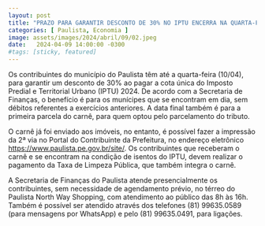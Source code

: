 ```yaml
---
layout: post
title: "PRAZO PARA GARANTIR DESCONTO DE 30% NO IPTU ENCERRA NA QUARTA-FEIRA (10)"
categories: [ Paulista, Economia ]
image: assets/images/2024/abril/09/02.jpeg
date:   2024-04-09 14:00:00 -0300
#tags: [sticky, featured]
---
```

Os contribuintes do município do Paulista têm até a quarta-feira (10/04), para garantir um desconto de 30% ao pagar a cota única do Imposto Predial e Territorial Urbano (IPTU) 2024. De acordo com a Secretaria de Finanças, o benefício é para os munícipes que se encontram em dia, sem débitos referentes a exercícios anteriores. A data final também é para a primeira parcela do carnê, para quem optou pelo parcelamento do tributo. 

O carnê já foi enviado aos imóveis, no entanto, é possível fazer a impressão da 2ª via no Portal do Contribuinte da Prefeitura, no endereço eletrônico https://www.paulista.pe.gov.br/site/. Os contribuintes que receberam o carnê e se encontram na condição de isentos do IPTU, devem realizar o pagamento da Taxa de Limpeza Pública, que também integra o carnê. 

A Secretaria de Finanças do Paulista atende presencialmente os contribuintes, sem necessidade de agendamento prévio, no térreo do Paulista North Way Shopping, com atendimento ao público das 8h às 16h. Também é possível ser atendido através dos telefones (81) 99635.0589 (para mensagens por WhatsApp) e pelo (81) 99635.0491, para ligações.
